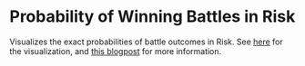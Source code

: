 Probability of Winning Battles in Risk
======================================
Visualizes the exact probabilities of battle outcomes in Risk. 
See [here](http://www.johannesbader.ch/projects/risk-battle-outcomes/) for the 
visualization, and [this blogpost](http://www.johannesbader.ch/2014/04/probability-of…attles-in-risk/) 
for more information.

